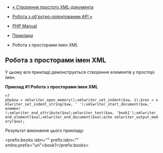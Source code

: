 - [« Створення простого XML-документа](example.xmlwriter-simple.md)
- [Робота з об'єктно-орієнтованим API »](example.xmlwriter-oop.md)

- [PHP Manual](index.md)
- [Приклади](xmlwriter.examples.md)
- Робота з просторами імен XML

## Робота з просторами імен XML

У цьому вся прикладі демонструється створення елементів у просторі імен.

**Приклад #1 Робота з просторами імен XML**

` <?php$xw = xmlwriter_open_memory();xmlwriter_set_indent($xw, 1);$res = xmlwriter_set_indent_string($xw, ' ');xmlwriter_start_document($xw,' елемент );xmlwriter_end_attribute($xw);xmlwriter_text($xw, 'book1');xmlwriter_end_element($xw);xmlwriter_end_document($xw);echo xmlwriter_output_memory($xw); `

Результат виконання цього прикладу:

<?xml version="1.0" encoding="UTF-8"?>
<prefix:books isbn="" prefix:isbn="" xmlns:prefix="uri">book1</prefix:books>
